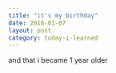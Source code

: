 ```yaml
---
title: "it's my birthday"
date: 2016-01-07
layout: post
category: today-i-learned
---
```


and that i became 1 year older
